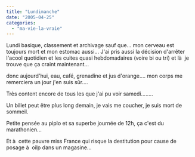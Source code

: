 ```yaml
---
title: "Lundimanche"
date: "2005-04-25"
categories: 
  - "ma-vie-la-vraie"
---
```


Lundi basique, classement et archivage sauf que... mon cerveau est toujours mort et mon estomac aussi... J'ai pris aussi la décision d'arrêter l'acool quotidien et les cuites quasi hebdomadaires (voire bi ou tri) et là  je trouve que ça craint maintenant...

donc aujourd'hui, eau, café, grenadine et jus d'orange.... mon corps me remerciera un jour j'en suis sûr....

Très content encore de tous les que j'ai pu voir samedi........

Un billet peut être plus long demain, je vais me coucher, je suis mort de sommeil.

Petite pensée au piplo et sa superbe journée de 12h, ça c'est du marathonien...

Et à  cette pauvre miss France qui risque la destitution pour cause de posage à  oilp dans un magasine...
